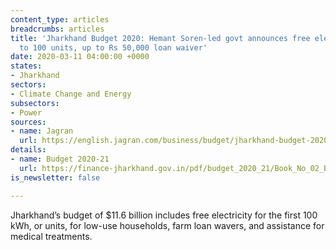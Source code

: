 ```yaml
---
content_type: articles
breadcrumbs: articles
title: 'Jharkhand Budget 2020: Hemant Soren-led govt announces free electricity up
  to 100 units, up to Rs 50,000 loan waiver'
date: 2020-03-11 04:00:00 +0000
states:
- Jharkhand
sectors:
- Climate Change and Energy
subsectors:
- Power
sources:
- name: Jagran
  url: https://english.jagran.com/business/budget/jharkhand-budget-2020-hemant-sorenled-govt-announces-free-electricity-up-to-100-units-up-to-rs-50000-loan-waiver-10009358
details:
- name: Budget 2020-21
  url: https://finance-jharkhand.gov.in/pdf/budget_2020_21/Book_No_02_Budget_At_a_Glance.pdf
is_newsletter: false

---
```

Jharkhand’s budget of $11.6 billion includes free electricity for the first 100 kWh, or units, for low-use households, farm loan wavers, and assistance for medical treatments.
